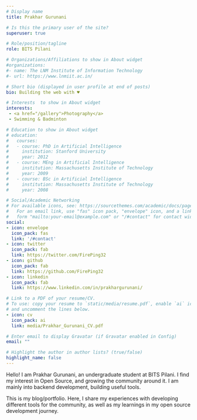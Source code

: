 ```yaml
---
# Display name
title: Prakhar Gurunani

# Is this the primary user of the site?
superuser: true

# Role/position/tagline
role: BITS Pilani

# Organizations/Affiliations to show in About widget
#organizations:
#- name: The LNM Institute of Information Technology
#- url: https://www.lnmiit.ac.in/

# Short bio (displayed in user profile at end of posts)
bio: Building the web with ♥️

# Interests  to show in About widget
interests:
 - <a href="/gallery">Photography</a>
 - Swimming & Badminton

# Education to show in About widget
# education:
#   courses:
#   - course: PhD in Artificial Intelligence
#     institution: Stanford University
#     year: 2012
#   - course: MEng in Artificial Intelligence
#     institution: Massachusetts Institute of Technology
#     year: 2009
#   - course: BSc in Artificial Intelligence
#     institution: Massachusetts Institute of Technology
#     year: 2008

# Social/Academic Networking
# For available icons, see: https://sourcethemes.com/academic/docs/page-builder/#icons
#   For an email link, use "fas" icon pack, "envelope" icon, and a link in the
#   form "mailto:your-email@example.com" or "/#contact" for contact widget.
social:
- icon: envelope
  icon_pack: fas
  link: '/#contact'
- icon: twitter
  icon_pack: fab
  link: https://twitter.com/FirePing32
- icon: github
  icon_pack: fab
  link: https://github.com/FirePing32
- icon: linkedin
  icon_pack: fab
  link: https://www.linkedin.com/in/prakhargurunani/

# Link to a PDF of your resume/CV.
# To use: copy your resume to `static/media/resume.pdf`, enable `ai` icons in `params.toml`,
# and uncomment the lines below.
- icon: cv
  icon_pack: ai
  link: media/Prakhar_Gurunani_CV.pdf

# Enter email to display Gravatar (if Gravatar enabled in Config)
email: ""

# Highlight the author in author lists? (true/false)
highlight_name: false
---
```


Hello! I am Prakhar Gurunani, an undergraduate student at BITS Pilani. I find my interest in Open Source, and growing the community around it. I am mainly into backend development, building useful tools.

This is my blog/portfolio. Here, I share my experiences with developing different tools for the community, as well as my learnings in my open source development journey.
